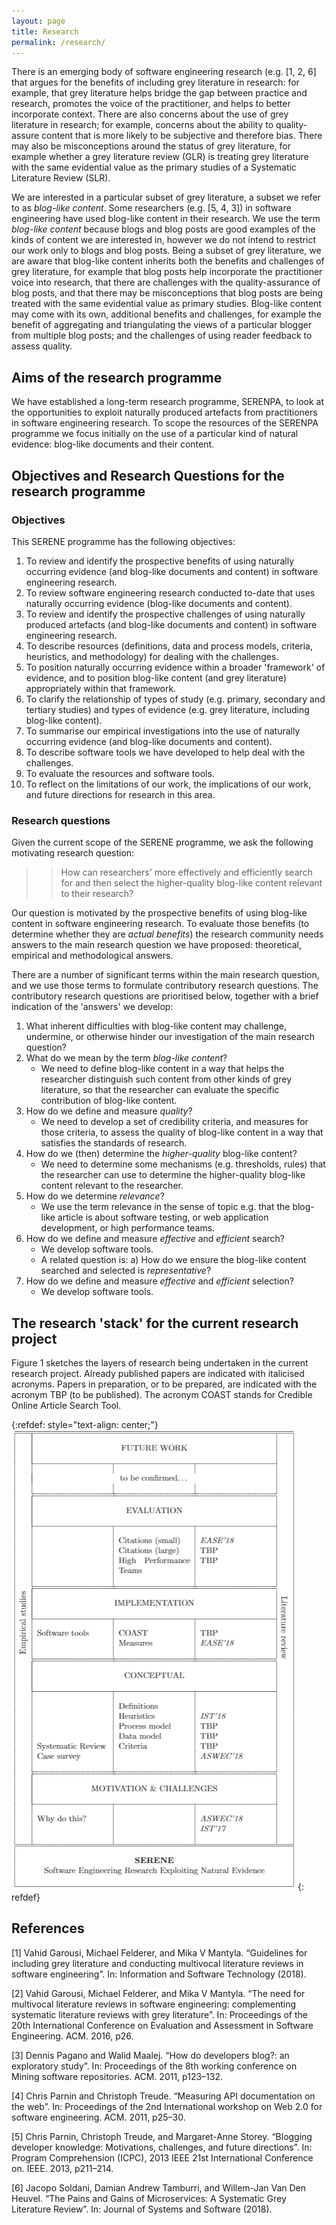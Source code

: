 ```yaml
---
layout: page
title: Research
permalink: /research/
---
```


There is an emerging body of software engineering research (e.g. [1, 2, 6] that argues for the benefits of including grey literature in research: for example, that grey literature helps bridge the gap between practice and research, promotes the voice of the practitioner, and helps to better incorporate context. There are also concerns about the use of grey literature in research; for example, concerns about the ability to quality-assure content that is more likely to be subjective and therefore bias. There may also be misconceptions around the status of grey literature, for example whether a grey literature review (GLR) is treating grey literature with the same evidential value as the primary studies of a Systematic Literature Review (SLR).

We are interested in a particular subset of grey literature, a subset we refer to as *blog-like content*. Some researchers (e.g. [5, 4, 3]) in software engineering have used blog-like content in their research. We use the term *blog-like content* because blogs and blog posts are good examples of the kinds of content we are interested in, however we do not intend to restrict our work only to blogs and blog posts. Being a subset of grey literature, we are aware that blog-like content inherits both the benefits and challenges of grey literature, for example that blog posts help incorporate the practitioner voice into research, that there are challenges with the quality-assurance of blog posts, and that there may be misconceptions that blog posts are being treated with the same evidential value as primary studies. Blog-like content may come with its own, additional benefits and challenges, for example the benefit of aggregating and triangulating the views of a particular blogger from multiple blog posts; and the challenges of using reader feedback to assess quality.

## Aims of the research programme
We have established a long-term research programme, SERENPA, to look at the opportunities to exploit naturally produced artefacts from practitioners in software engineering research. To scope the resources of the SERENPA programme we focus initially on the use of a particular kind of natural evidence: blog-like documents and their content.

## Objectives and Research Questions for the research programme

### Objectives
This SERENE programme has the following objectives:
1. To review and identify the prospective benefits of using naturally occurring evidence  (and blog-like documents and content) in software engineering research.
2. To review software engineering research conducted to-date that uses naturally occurring evidence (blog-like documents and content).
3. To review and identify the prospective challenges of using naturally produced artefacts (and blog-like documents and content) in software engineering research.
4. To describe resources (definitions, data and process models, criteria, heuristics, and methodology) for dealing with the challenges.
5. To position naturally occurring evidence within a broader 'framework' of evidence, and to position blog-like content (and grey literature) appropriately within that framework.
6. To clarify the relationship of types of study (e.g. primary, secondary and tertiary studies) and types of evidence (e.g. grey literature, including blog-like content).
7. To summarise our empirical investigations into the use of naturally occurring evidence (and blog-like documents and content).
8. To describe software tools we have developed to help deal with the challenges.
9. To evaluate the resources and software tools.
10. To reflect on the limitations of our work, the implications of our work, and future directions for research in this area.

### Research questions
Given the current scope of the SERENE programme, we ask the following motivating research question:

>> How can researchers' more effectively and efficiently search for and then select the higher-quality blog-like content relevant to their research?

Our question is motivated by the prospective benefits of using blog-like content in software engineering research. To evaluate those benefits (to determine whether they are *actual benefits*) the research community needs answers to the main research question we have proposed: theoretical, empirical and methodological answers.

There are a number of significant terms within the main research question, and we use those terms to formulate contributory research questions. The contributory research questions are prioritised below, together with a brief indication of the 'answers' we develop:

1. What inherent difficulties with blog-like content may challenge, undermine, or otherwise hinder our investigation of the main research question?
2. What do we mean by the term *blog-like content*?
    * We need to define blog-like content in a way that helps the researcher  distinguish such content from other kinds of grey literature, so that the researcher can evaluate the specific contribution of blog-like content.
3. How do we define and measure *quality*?
    * We need to develop a set of credibility criteria, and measures for those criteria, to assess the quality of blog-like content in a way that satisfies the standards of research.
4. How do we (then) determine the *higher-quality* blog-like content?
    * We need to determine some mechanisms (e.g. thresholds, rules) that the researcher can use to determine the higher-quality blog-like content relevant to the researcher.
5. How do we determine *relevance*?
    * We use the term relevance in the sense of topic e.g. that the blog-like article is about software testing, or web application development, or high performance teams.
6. How do we define and measure *effective* and *efficient* search?
    * We develop software tools.
    * A related question is:
      a) How do we ensure the blog-like content searched and selected is *representative*?
7. How do we define and measure *effective* and *efficient* selection?
    * We develop software tools.

## The research 'stack' for the current research project

Figure 1 sketches the layers of research being undertaken in the current research project. Already published papers are indicated with italicised acronyms. Papers in preparation, or to be prepared, are indicated with the acronym TBP (to be published). The acronym COAST stands for Credible Online Article Search Tool.

{:refdef: style="text-align: center;"}
![The research stack (TBP - To be published)](/assets/img/fig_1.PNG){: refdef}

## References
[1] Vahid Garousi, Michael Felderer, and Mika V Mantyla. “Guidelines for including grey literature and conducting multivocal literature reviews in software engineering”. In: Information and Software Technology (2018).

[2] Vahid Garousi, Michael Felderer, and Mika V Mantyla. “The need for multivocal literature reviews in software engineering: complementing systematic literature reviews with grey literature”. In: Proceedings of the 20th International Conference on Evaluation and Assessment in Software Engineering. ACM. 2016, p26.

[3] Dennis Pagano and Walid Maalej. “How do developers blog?: an exploratory study”. In: Proceedings of the 8th working conference on Mining software repositories. ACM. 2011, p123–132.

[4] Chris Parnin and Christoph Treude. “Measuring API documentation on the web”. In: Proceedings of the 2nd International workshop on Web 2.0 for software engineering. ACM. 2011, p25–30.

[5] Chris Parnin, Christoph Treude, and Margaret-Anne Storey. “Blogging developer knowledge: Motivations, challenges, and future directions”. In: Program Comprehension (ICPC), 2013 IEEE 21st International Conference on. IEEE. 2013, p211–214.

[6] Jacopo Soldani, Damian Andrew Tamburri, and Willem-Jan Van Den Heuvel. “The Pains and Gains of Microservices: A Systematic Grey Literature Review”. In: Journal of Systems and Software (2018).


<!--



\section{Anticipated contributions of the research programme}
Given the current scope of the SERENE programme, the main contributions of the SERENCE research programme are anticipated to be (in the nearer--term):
\begin{enumerate}
    \item The development of various conceptual resources, such as definitions, data models and process models;
    \item The review and summary of challenges to the use of blog--like in research.
    \item The development and evaluation of a set of credibility criteria to be used to assess the quality of blog--like content;
    \item The development and evaluation of a set of heuristics for search and selection;
    \item The development and evaluation of software tools to assist with search and selection;
    \item The development and evaluation of a guidelines and methodology for using blog--like content in research, such as the case--survey methodology for blog--like content \cite{rainerASWEC2018}, and the Arguments, eXplanations and Evidence (AXE) methodology \cite{rainer2017using};
\end{enumerate}
 -->




<!-- This is the base Jekyll theme. You can find out more info about customizing your Jekyll theme, as well as basic Jekyll usage documentation at [jekyllrb.com](https://jekyllrb.com/)

You can find the source code for Minima at GitHub:
[jekyll][jekyll-organization] /
[minima](https://github.com/jekyll/minima)

You can find the source code for Jekyll at GitHub:
[jekyll][jekyll-organization] /
[jekyll](https://github.com/jekyll/jekyll)


[jekyll-organization]: https://github.com/jekyll -->
